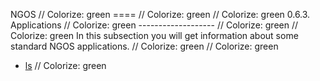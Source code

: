 NGOS                                                                                                                                                                                                     // Colorize: green
====                                                                                                                                                                                                     // Colorize: green
                                                                                                                                                                                                         // Colorize: green
0.6.3. Applications                                                                                                                                                                                      // Colorize: green
-------------------                                                                                                                                                                                      // Colorize: green
                                                                                                                                                                                                         // Colorize: green
In this subsection you will get information about some standard NGOS applications.                                                                                                                       // Colorize: green
                                                                                                                                                                                                         // Colorize: green
* [ls](1.%20ls/README.md)                                                                                                                                                                                // Colorize: green
